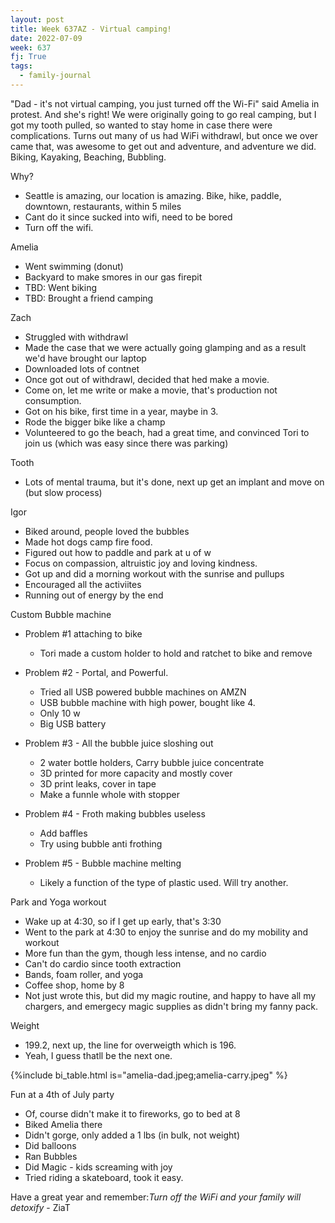 ```yaml
---
layout: post
title: Week 637AZ - Virtual camping!
date: 2022-07-09
week: 637
fj: True
tags:
  - family-journal
---
```


"Dad - it's not virtual camping, you just turned off the Wi-Fi" said Amelia in protest. And she's right! We were originally going to go real camping, but I got my tooth pulled, so wanted to stay home in case there were complications. Turns out many of us had WiFi withdrawl, but once we over came that, was awesome to get out and adventure, and adventure we did. Biking, Kayaking, Beaching, Bubbling.

Why?

- Seattle is amazing, our location is amazing. Bike, hike, paddle, downtown, restaurants, within 5 miles
- Cant do it since sucked into wifi, need to be bored
- Turn off the wifi.

Amelia

- Went swimming (donut)
- Backyard to make smores in our gas firepit
- TBD: Went biking
- TBD: Brought a friend camping

Zach

- Struggled with withdrawl
- Made the case that we were actually going glamping and as a result we'd have brought our laptop
- Downloaded lots of contnet
- Once got out of withdrawl, decided that hed make a movie.
- Come on, let me write or make a movie, that's production not consumption.
- Got on his bike, first time in a year, maybe in 3.
- Rode the bigger bike like a champ
- Volunteered to go the beach, had a great time, and convinced Tori to join us (which was easy since there was parking)

Tooth

- Lots of mental trauma, but it's done, next up get an implant and move on (but slow process)

Igor

- Biked around, people loved the bubbles
- Made hot dogs camp fire food.
- Figured out how to paddle and park at u of w
- Focus on compassion, altruistic joy and loving kindness.
- Got up and did a morning workout with the sunrise and pullups
- Encouraged all the activiites
- Running out of energy by the end

Custom Bubble machine

- Problem #1 attaching to bike

  - Tori made a custom holder to hold and ratchet to bike and remove

- Problem #2 - Portal, and Powerful.

  - Tried all USB powered bubble machines on AMZN
  - USB bubble machine with high power, bought like 4.
  - Only 10 w
  - Big USB battery

- Problem #3 - All the bubble juice sloshing out

  - 2 water bottle holders, Carry bubble juice concentrate
  - 3D printed for more capacity and mostly cover
  - 3D print leaks, cover in tape
  - Make a funnle whole with stopper

- Problem #4 - Froth making bubbles useless

  - Add baffles
  - Try using bubble anti frothing

- Problem #5 - Bubble machine melting
  - Likely a function of the type of plastic used. Will try another.

Park and Yoga workout

- Wake up at 4:30, so if I get up early, that's 3:30
- Went to the park at 4:30 to enjoy the sunrise and do my mobility and workout
- More fun than the gym, though less intense, and no cardio
- Can't do cardio since tooth extraction
- Bands, foam roller, and yoga
- Coffee shop, home by 8
- Not just wrote this, but did my magic routine, and happy to have all my chargers, and emergecy magic supplies as didn't bring my fanny pack.

Weight

- 199.2, next up, the line for overweigth which is 196.
- Yeah, I guess thatll be the next one.

{%include bi_table.html is="amelia-dad.jpeg;amelia-carry.jpeg" %}

Fun at a 4th of July party

- Of, course didn't make it to fireworks, go to bed at 8
- Biked Amelia there
- Didn't gorge, only added a 1 lbs (in bulk, not weight)
- Did balloons
- Ran Bubbles
- Did Magic - kids screaming with joy
- Tried riding a skateboard, took it easy.

Have a great year and remember:_Turn off the WiFi and your family will detoxify_ - ZiaT
